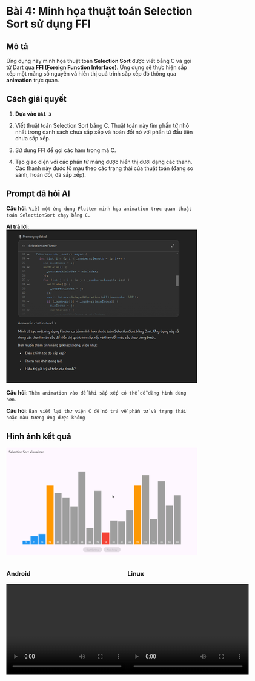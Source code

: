 # Bài 4: Minh họa thuật toán Selection Sort sử dụng FFI

## Mô tả

Ứng dụng này minh họa thuật toán **Selection Sort** được viết bằng C và gọi từ Dart qua **FFI (Foreign Function Interface)**. Ứng dụng sẽ thực hiện sắp xếp một mảng số nguyên và hiển thị quá trình sắp xếp đó thông qua **animation** trực quan.

## Cách giải quyết

1. **Dựa vào `Bài 3`**

2. Viết thuật toán Selection Sort bằng C. Thuật toán này tìm phần tử nhỏ nhất trong danh sách chưa sắp xếp và hoán đổi nó với phần tử đầu tiên chưa sắp xếp.

3. Sử dụng FFI để gọi các hàm trong mã C.

4. Tạo giao diện với các phần tử mảng được hiển thị dưới dạng các thanh. Các thanh này được tô màu theo các trạng thái của thuật toán (đang so sánh, hoán đổi, đã sắp xếp).

## Prompt đã hỏi AI

**Câu hỏi**: `Viết một ứng dụng Flutter minh họa animation trực quan thuật toán SelectionSort chạy bằng C.`

**AI trả lời**:
![Câu 1](./assets/c1.png)

**Câu hỏi**: `Thêm animation vào để khi sắp xếp có thể dễ dàng hình dùng hơn.`

**Câu hỏi**: `Bạn viết lại thư viện C để nó trả về phần tử và trạng thái hoặc màu tương ứng được không`

## Hình ảnh kết quả

![Demo](./assets/demo.png)

<div style="display: flex; justify-content: space-between;">
    <div>
        <h3>Android</h3>
        <video width="320" height="240" controls>
        <source src="./assets/selection_sort_m.mp4" type="video/mp4">
        Your browser does not support the video tag.
        </video>
    </div>
    <div>
        <h3>Linux</h3>
        <video width="320" height="240" controls>
        <source src="./assets/selection_sort_l.mp4" type="video/mp4">
        Your browser does not support the video tag.
        </video>
    </div>
</div>
